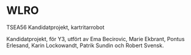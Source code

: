 WLRO
====

TSEA56 Kandidatprojekt, kartritarrobot

Kandidatprojekt, för Y3, utfört av Ema Becirovic, Marie Ekbrant, Pontus Erlesand, Karin Lockowandt, Patrik Sundin och Robert Svensk.
